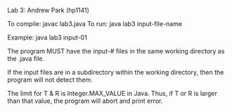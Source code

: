 Lab 3: Andrew Park (hp1141)


To compile: javac lab3.java
To run: java lab3 input-file-name

Example: java lab3 input-01


The program MUST have the input-# files in the same working directory as the .java file.


If the input files are in a subdirectory within the working directory, then the program will not detect them.


The limit for T & R is Integer.MAX_VALUE in Java. Thus, if T or R is larger than that value, the program will abort and print error.

